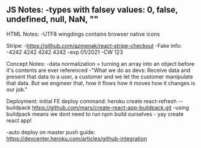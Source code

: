 JS Notes:
-types with falsey values: 0, false, undefined, null, NaN, ""
-

HTML Notes:
-UTF8 wingdings contains browser native icons

Stripe:
-https://github.com/azmenak/react-stripe-checkout
-Fake info:
  -4242 4242 4242 4242
  -exp 01/2021
  -CW 123

Concept Notes:
-data normalization = turning an array into an object before it's contents are ever referenced
-"What we do as devs: Receive data and present that data to a user, a customer and we let the customer manipulate that data. But we engineer that, how it flows how it moves how it changes is our job."

Deployment:
initial FE deploy command: heroku create react-refresh --buildpack https://github.com/mars/create-react-app-buildpack.git
  -using buildpack means we dont need to run npm build ourselves - yay create react app!

-auto deploy on master push guide: https://devcenter.heroku.com/articles/github-integration